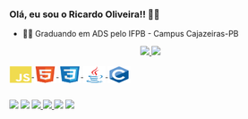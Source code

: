 ### Olá, eu sou o Ricardo Oliveira!! 🙋‍♂️

- 👨‍🎓 Graduando em ADS pelo IFPB - Campus Cajazeiras-PB

<div align="center">
  <a href="https://github.com/RicardoOliveira89">
  <img height="170em" src="https://github-readme-stats.vercel.app/api?username=RicardoOliveira89&show_icons=true&theme=dark&include_all_commits=true&count_private=true"/>
  <img height="170em" src="https://github-readme-stats.vercel.app/api/top-langs/?username=RicardoOliveira&layout=compact&langs_count=7&theme=dark"/>
</div>
  
<div style="display: inline_block"><br>
  <img align="center" alt="Ricardo-Js" height="30" width="40" src="https://raw.githubusercontent.com/devicons/devicon/master/icons/javascript/javascript-plain.svg">
  <img align="center" alt="Ricardo-HTML" height="30" width="40" src="https://raw.githubusercontent.com/devicons/devicon/master/icons/html5/html5-original.svg">
  <img align="center" alt="Ricardo-CSS" height="30" width="40" src="https://raw.githubusercontent.com/devicons/devicon/master/icons/css3/css3-original.svg">
  <img align="center" alt="Ricardo-Java" height="30" width="40" src="https://raw.githubusercontent.com/devicons/devicon/master/icons/java/java-original.svg">
  <img align="center" alt="Ricardo-C" height="30" width="40" src="https://raw.githubusercontent.com/devicons/devicon/master/icons/c/c-original.svg">
  
</div>
  
  ##
  
<div> 
  
  <a href="https://www.linkedin.com/in/paulo-ricardo-oliveira-dos-santos-30374b11a/" target="_blank"><img src="https://img.shields.io/badge/-LinkedIn-%230077B5?style=for-the-badge&logo=linkedin&logoColor=white" target="_blank"></a> 
  <a href = "mailto:ricardooliveiradev@gmail.com"><img src="https://img.shields.io/badge/-Gmail-%23333?style=for-the-badge&logo=Gmail&logoColor=white" target="_blank"></a>
  <a href="https://api.whatsapp.com/send?phone=5583996377205&text=Ol%C3%A1,%20eu%20sou%20Ricardo%20Oliveira,%20deixe%20sua%20mensagem." target="_blank" class="float"><img src="https://img.shields.io/badge/-WhatsApp-E12B5?style=for-the-badge&logo=WhatsApp&logoColor=white">
   <a href="https://t.me/RicardoOliveira89" target="_blank" class="float"><img src="https://img.shields.io/badge/-Telegram-%230077B5?style=for-the-badge&logo=telegram&logoColor=white%22%20target=%22_blank%22">
  <a href="https://www.instagram.com/ricardo_oliveira_s/" target="_blank"><img src="https://img.shields.io/badge/-Instagram-%23E4405F?style=for-the-badge&logo=instagram&logoColor=white" target="_blank"></a>
 <a href="https://discord.com/channels/@me/721893845129756733" target="_blank"><img src="https://img.shields.io/badge/Discord-7289DA?style=for-the-badge&logo=discord&logoColor=white" target="_blank"></a> 
 
</div>
